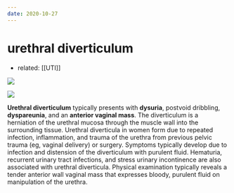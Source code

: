 ```yaml
---
date: 2020-10-27
---
```


# urethral diverticulum

- related: [[UTI]]

<!-- urethral diverticulum sx, physical exam, dx -->

![](https://photos.thisispiggy.com/file/wikiFiles/image-20200208092720463.png)

![](https://photos.thisispiggy.com/file/wikiFiles/image-20200208092600860.png)

**Urethral diverticulum** typically presents with **dysuria**, postvoid dribbling, **dyspareunia**, and an **anterior vaginal mass**. The diverticulum is a herniation of the urethral mucosa through the muscle wall into the surrounding tissue. Urethral diverticula in women form due to repeated infection, inflammation, and trauma of the urethra from previous pelvic trauma (eg, vaginal delivery) or surgery. Symptoms typically develop due to infection and distension of the diverticulum with purulent fluid. Hematuria, recurrent urinary tract infections, and stress urinary incontinence are also associated with urethral diverticula. Physical examination typically reveals a tender anterior wall vaginal mass that expresses bloody, purulent fluid on manipulation of the urethra.
